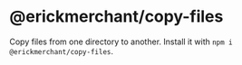 # @erickmerchant/copy-files

Copy files from one directory to another. Install it with `npm i @erickmerchant/copy-files`.
